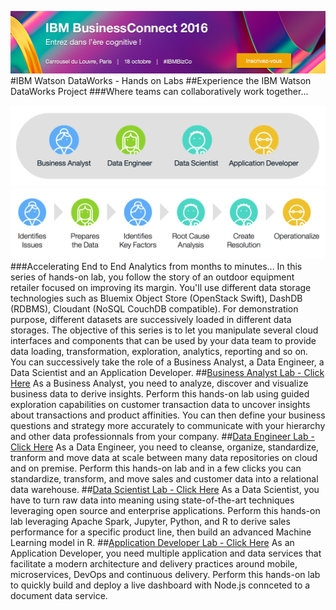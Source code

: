 [<img src="./media/IBMBizCo.jpg">](http://www.ibm.com/fr/businessconnect/)
#IBM Watson DataWorks - Hands on Labs
##Experience the IBM Watson DataWorks Project
###Where teams can collaboratively work together...

[<img src="./media/team.png">](https://github.com/hatv/dataworks/)
[<img src="./media/workflow.png">](https://github.com/hatv/dataworks/)
###Accelerating End to End Analytics from months to minutes...
In this series of hands-on lab, you follow the story of an outdoor equipment retailer focused on improving its margin.
You'll use different data storage technologies such as Bluemix Object Store (OpenStack Swift), DashDB (RDBMS), Cloudant (NoSQL CouchDB compatible).
For demonstration purpose, different datasets are successively loaded in different data storages.
The objective of this series is to let you manipulate several cloud interfaces and components that can be used by your data team to provide data loading, transformation, exploration, analytics, reporting and so on.
You can successively take the role of a Business Analyst, a Data Engineer, a Data Scientist and an Application Developer.
##[Business Analyst Lab - Click Here](./1.businessanalyst/)
As a Business Analyst, you need to analyze, discover and visualize business data to derive insights.
Perform this hands-on lab using guided exploration capabilities on customer transaction data to uncover insights about transactions and product affinities. You can then define your business questions and strategy more accurately to communicate with your hierarchy and other data professionnals from your company.
##[Data Engineer Lab - Click Here](./2.dataengineer/)
As a Data Engineer, you need to cleanse, organize, standardize, tranform and move data at scale between many data repositories on cloud and on premise.
Perform this hands-on lab and in a few clicks you can standardize, transform, and move sales and customer data into a relational data warehouse.
##[Data Scientist Lab - Click Here](./3.datascientist/)
As a Data Scientist, you have to turn raw data into meaning using state-of-the-art techniques leveraging open source and enterprise applications. Perform this hands-on lab leveraging Apache Spark, Jupyter, Python, and R to derive sales performance for a specific product line, then build an advanced Machine Learning model in R.
##[Application Developer Lab - Click Here](./4.applicationdeveloper/)
As an Application Developer, you need multiple application and data services that facilitate a modern architecture and delivery practices around mobile, microservices, DevOps and continuous delivery. Perform this hands-on lab to quickly build and deploy a live dashboard with Node.js connceted to a document data service.



